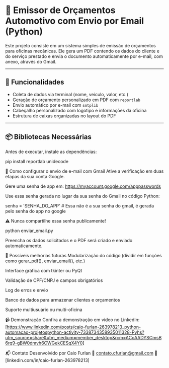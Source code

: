 # 📩 Emissor de Orçamentos Automotivo com Envio por Email (Python)

Este projeto consiste em um sistema simples de emissão de orçamentos para oficinas mecânicas. Ele gera um PDF contendo os dados do cliente e do serviço prestado e envia o documento automaticamente por e-mail, com anexo, através do Gmail.

---

## 🚀 Funcionalidades

- Coleta de dados via terminal (nome, veículo, valor, etc.)
- Geração de orçamento personalizado em PDF com `reportlab`
- Envio automático por e-mail com `smtplib`
- Cabeçalho personalizado com logotipo e informações da oficina
- Estrutura de caixas organizadas no layout do PDF

---

## 📦 Bibliotecas Necessárias

Antes de executar, instale as dependências:

pip install reportlab unidecode

🔐 Como configurar o envio de e-mail com Gmail
Ative a verificação em duas etapas da sua conta Google.

Gere uma senha de app em: https://myaccount.google.com/apppasswords

Use essa senha gerada no lugar da sua senha do Gmail no código Python:


senha = 'SENHA_DO_APP'  # Essa não é a sua senha do gmail, é gerada pelo senha do app no google


⚠️ Nunca compartilhe essa senha publicamente!


python enviar_email.py

Preencha os dados solicitados e o PDF será criado e enviado automaticamente.

🔧 Possíveis melhorias futuras
Modularização do código (dividir em funções como gerar_pdf(), enviar_email(), etc.)

Interface gráfica com tkinter ou PyQt

Validação de CPF/CNPJ e campos obrigatórios

Log de erros e envio

Banco de dados para armazenar clientes e orçamentos

Suporte multiusuário ou multi-oficina

📹 Demonstração
Confira a demonstração em vídeo no LinkedIn: [https://www.linkedin.com/posts/caio-furlan-263978213_python-automacao-projetospython-activity-7338734358935011328-Pyhs?utm_source=share&utm_medium=member_desktop&rcm=ACoAADYSCmsB6rq9-gBW0dmvh6CWGekCESqX4Y0]

📬 Contato
Desenvolvido por Caio Furlan
📧 contato.cfurlan@gmail.com
🔗 [linkedin.com/in/caio-furlan-263978213]

